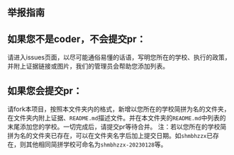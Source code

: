 举报指南
----

如果您不是coder，不会提交pr：
---
请进入issues页面，以尽可能通俗易懂的话语，写明您所在的学校、执行的政策，并附上证据链接或图片，我们的管理员会帮助您添加列表。

如果您会提交pr：
---
请fork本项目，按照本文件夹内的格式，新增以您所在的学校简拼为名的文件夹，在文件夹内附上证据、`README.md`描述文件。并在本文件夹的`README.md`中列表的末尾添加您的学校。一切完成后，请提交pr等待合并。
注：若以您所在的学校简拼为名的文件夹已存在，可以在文件夹名字后加上提交日期。如`shmbhzzx`已存在，则其他相同简拼学校可命名为`shmbhzzx-20230128`等。
